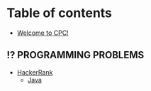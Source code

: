 # Table of contents

* [Welcome to CPC!](README.md)

## ⁉ PROGRAMMING PROBLEMS

* [HackerRank](programming-problems/hackerrank/README.md)
  * [Java](programming-problems/hackerrank/java.md)
